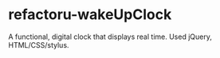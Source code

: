 refactoru-wakeUpClock
=====================

A functional, digital clock that displays real time. Used jQuery, HTML/CSS/stylus.
